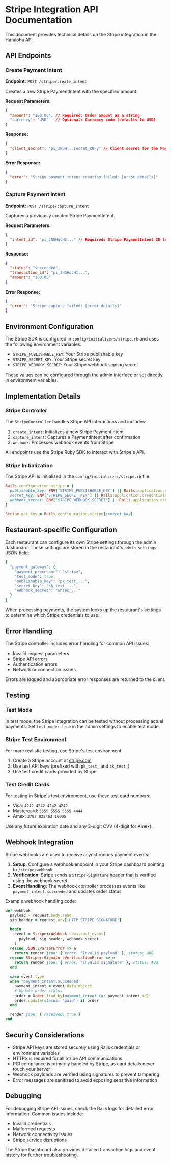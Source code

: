 # Stripe Integration API Documentation

This document provides technical details on the Stripe integration in the Hafaloha API.

## API Endpoints

### Create Payment Intent

**Endpoint:** `POST /stripe/create_intent`

Creates a new Stripe PaymentIntent with the specified amount.

**Request Parameters:**
```json
{
  "amount": "100.00", // Required: Order amount as a string
  "currency": "USD"   // Optional: Currency code (defaults to USD)
}
```

**Response:**
```json
{
  "client_secret": "pi_3NGH...secret_K8Fy" // Client secret for the PaymentIntent
}
```

**Error Response:**
```json
{
  "error": "Stripe payment intent creation failed: [error details]"
}
```

### Capture Payment Intent

**Endpoint:** `POST /stripe/capture_intent`

Captures a previously created Stripe PaymentIntent.

**Request Parameters:**
```json
{
  "intent_id": "pi_3NGHqcHI..." // Required: Stripe PaymentIntent ID to capture
}
```

**Response:**
```json
{
  "status": "succeeded",
  "transaction_id": "pi_3NGHqcHI...",
  "amount": "100.00"
}
```

**Error Response:**
```json
{
  "error": "Stripe capture failed: [error details]"
}
```

## Environment Configuration

The Stripe SDK is configured in `config/initializers/stripe.rb` and uses the following environment variables:

- `STRIPE_PUBLISHABLE_KEY`: Your Stripe publishable key
- `STRIPE_SECRET_KEY`: Your Stripe secret key
- `STRIPE_WEBHOOK_SECRET`: Your Stripe webhook signing secret

These values can be configured through the admin interface or set directly in environment variables.

## Implementation Details

### Stripe Controller

The `StripeController` handles Stripe API interactions and includes:

1. `create_intent`: Initializes a new Stripe PaymentIntent
2. `capture_intent`: Captures a PaymentIntent after confirmation
3. `webhook`: Processes webhook events from Stripe

All endpoints use the Stripe Ruby SDK to interact with Stripe's API.

### Stripe Initialization

The Stripe API is initialized in the `config/initializers/stripe.rb` file:

```ruby
Rails.configuration.stripe = {
  publishable_key: ENV['STRIPE_PUBLISHABLE_KEY'] || Rails.application.credentials.dig(:stripe_publishable_key),
  secret_key: ENV['STRIPE_SECRET_KEY'] || Rails.application.credentials.dig(:stripe_secret_key),
  webhook_secret: ENV['STRIPE_WEBHOOK_SECRET'] || Rails.application.credentials.dig(:stripe_webhook_secret)
}

Stripe.api_key = Rails.configuration.stripe[:secret_key]
```

## Restaurant-specific Configuration

Each restaurant can configure its own Stripe settings through the admin dashboard. These settings are stored in the restaurant's `admin_settings` JSON field:

```ruby
{
  "payment_gateway": {
    "payment_processor": "stripe",
    "test_mode": true,
    "publishable_key": "pk_test_...",
    "secret_key": "sk_test_...",
    "webhook_secret": "whsec_..."
  }
}
```

When processing payments, the system looks up the restaurant's settings to determine which Stripe credentials to use.

## Error Handling

The Stripe controller includes error handling for common API issues:

- Invalid request parameters
- Stripe API errors
- Authentication errors
- Network or connection issues

Errors are logged and appropriate error responses are returned to the client.

## Testing

### Test Mode

In test mode, the Stripe integration can be tested without processing actual payments. Set `test_mode: true` in the admin settings to enable test mode.

### Stripe Test Environment

For more realistic testing, use Stripe's test environment:

1. Create a Stripe account at [stripe.com](https://stripe.com)
2. Use test API keys (prefixed with `pk_test_` and `sk_test_`)
3. Use test credit cards provided by Stripe

### Test Credit Cards

For testing in Stripe's test environment, use these test card numbers:

- Visa: `4242 4242 4242 4242`
- Mastercard: `5555 5555 5555 4444`
- Amex: `3782 822463 10005`

Use any future expiration date and any 3-digit CVV (4-digit for Amex).

## Webhook Integration

Stripe webhooks are used to receive asynchronous payment events:

1. **Setup**: Configure a webhook endpoint in your Stripe dashboard pointing to `/stripe/webhook`
2. **Verification**: Stripe sends a `Stripe-Signature` header that is verified using the webhook secret
3. **Event Handling**: The webhook controller processes events like `payment_intent.succeeded` and updates order status

Example webhook handling code:

```ruby
def webhook
  payload = request.body.read
  sig_header = request.env['HTTP_STRIPE_SIGNATURE']
  
  begin
    event = Stripe::Webhook.construct_event(
      payload, sig_header, webhook_secret
    )
  rescue JSON::ParserError => e
    return render json: { error: 'Invalid payload' }, status: 400
  rescue Stripe::SignatureVerificationError => e
    return render json: { error: 'Invalid signature' }, status: 400
  end
  
  case event.type
  when 'payment_intent.succeeded'
    payment_intent = event.data.object
    # Update order status
    order = Order.find_by(payment_intent_id: payment_intent.id)
    order.update(status: 'paid') if order
  end
  
  render json: { received: true }
end
```

## Security Considerations

- Stripe API keys are stored securely using Rails credentials or environment variables
- HTTPS is required for all Stripe API communications
- PCI compliance is primarily handled by Stripe, as card details never touch your server
- Webhook payloads are verified using signatures to prevent tampering
- Error messages are sanitized to avoid exposing sensitive information

## Debugging

For debugging Stripe API issues, check the Rails logs for detailed error information. Common issues include:

- Invalid credentials
- Malformed requests
- Network connectivity issues
- Stripe service disruptions

The Stripe Dashboard also provides detailed transaction logs and event history for further troubleshooting.
